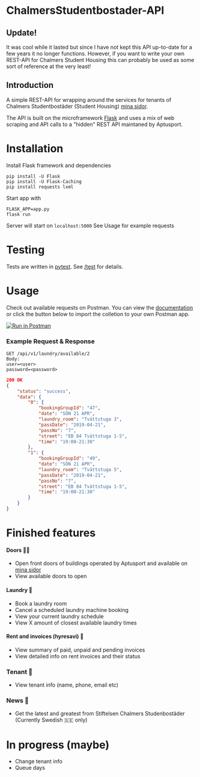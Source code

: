 # ChalmersStudentbostader-API
## Update!
It was cool while it lasted but since I have not kept this API up-to-date for a few years it no longer functions. However, if you want to write your own REST-API for Chalmers Student Housing this can probably be used as some sort of reference at the very least!

## Introduction
A simple REST-API for wrapping around the services for tenants of Chalmers Studentbostäder (Student Housing) [mina sidor](https://www.chalmersstudentbostader.se/min-bostad/). 

The API is built on the microframework [Flask](http://flask.pocoo.org/) and uses a mix of web scraping and API calls to a "hidden" REST API maintaned by Aptusport.

# Installation
Install Flask framework and dependencies
```
pip install -U Flask
pip install -U Flask-Caching
pip install requests lxml
```
Start app with
```
FLASK_APP=app.py
flask run
```
Server will start on `localhost:5000` See Usage for example requests

# Testing
Tests are written in [pytest](https://docs.pytest.org/en/latest/). See [/test](/test) for details.


# Usage
Check out available requests on Postman. You can view the [documentation](https://documenter.getpostman.com/view/6066375/S1EUtF9a) or click the button below to import the colletion to your own Postman app.

[![Run in Postman](https://run.pstmn.io/button.svg)](https://app.getpostman.com/run-collection/c37165aed8d58936867b)

### Example Request & Response
```
GET /api/v1/laundry/available/2
Body: 
user=<user>
password=<password>
```
```json
200 OK
{
	"status": "success",
	"data": {
		"0": {
			"bookingGroupId": "47",
			"date": "SÖN 21 APR",
			"laundry_room": "Tvättstuga 3",
			"passDate": "2019-04-21",
			"passNo": "7",
			"street": "EB 84 Tvättstuga 1-5",
			"time": "19:00-21:30"
		},
		"1": {
			"bookingGroupId": "49",
			"date": "SÖN 21 APR",
			"laundry_room": "Tvättstuga 5",
			"passDate": "2019-04-21",
			"passNo": "7",
			"street": "EB 84 Tvättstuga 1-5",
			"time": "19:00-21:30"
		}
	}
}
```

# Finished features
#### Doors 🔑🚪
  * Open front doors of buildings operated by Aptusport and available on [mina sidor](https://www.chalmersstudentbostader.se/min-bostad/)
  * View available doors to open
 
#### Laundry 🧺
 * Book a laundry room
 * Cancel a scheduled laundry machine booking
 * View your current laundry schedule
 * View X amount of closest available laundry times

#### Rent and invoices (hyresavi) 📝
 * View summary of paid, unpaid and pending invoices
 * View detailed info on rent invoices and their status
 
### Tenant 👱
 * View tenant info (name, phone, email etc)

### News 📰
 * Get the latest and greatest from Stiftelsen Chalmers Studenbostäder (Currently Swedish 🇸🇪 only)


# In progress (maybe)
 * Change tenant info
 * Queue days
